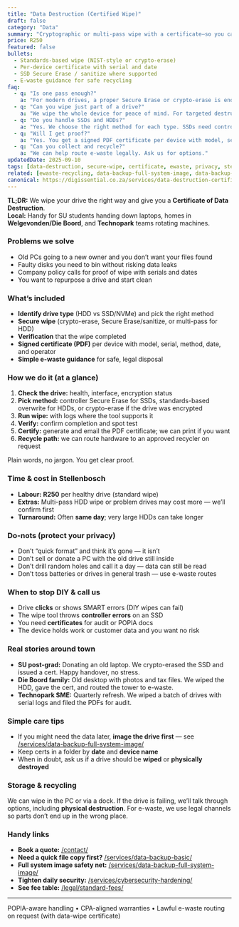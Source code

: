 ```yaml
---
title: "Data Destruction (Certified Wipe)"
draft: false
category: "Data"
summary: "Cryptographic or multi-pass wipe with a certificate—so you can safely dispose of, sell, or repurpose hardware."
price: R250
featured: false
bullets:
  - Standards-based wipe (NIST-style or crypto-erase)
  - Per-device certificate with serial and date
  - SSD Secure Erase / sanitize where supported
  - E-waste guidance for safe recycling
faq:
  - q: "Is one pass enough?"
    a: "For modern drives, a proper Secure Erase or crypto-erase is enough. If you want multi-pass, we can do that on request."
  - q: "Can you wipe just part of a drive?"
    a: "We wipe the whole device for peace of mind. For targeted destruction, we suggest physical shredding of the old drive."
  - q: "Do you handle SSDs and HDDs?"
    a: "Yes. We choose the right method for each type. SSDs need controller-level erase; HDDs use overwrite methods."
  - q: "Will I get proof?"
    a: "Yes. You get a signed PDF certificate per device with model, serial, method, and date."
  - q: "Can you collect and recycle?"
    a: "We can help route e-waste legally. Ask us for options."
updatedDate: 2025-09-10
tags: [data-destruction, secure-wipe, certificate, ewaste, privacy, stellenbosch, sme]
related: [ewaste-recycling, data-backup-full-system-image, data-backup-basic, cybersecurity-hardening]
canonical: https://digissential.co.za/services/data-destruction-certified-wipe/
---
```


**TL;DR:** We wipe your drive the right way and give you a **Certificate of Data Destruction**.  
**Local:** Handy for SU students handing down laptops, homes in **Welgevonden/Die Boord**, and **Technopark** teams rotating machines.

### Problems we solve
- Old PCs going to a new owner and you don’t want your files found  
- Faulty disks you need to bin without risking data leaks  
- Company policy calls for proof of wipe with serials and dates  
- You want to repurpose a drive and start clean

### What’s included
- **Identify drive type** (HDD vs SSD/NVMe) and pick the right method  
- **Secure wipe** (crypto-erase, Secure Erase/sanitize, or multi-pass for HDD)  
- **Verification** that the wipe completed  
- **Signed certificate (PDF)** per device with model, serial, method, date, and operator  
- **Simple e-waste guidance** for safe, legal disposal

### How we do it (at a glance)
1) **Check the drive:** health, interface, encryption status  
2) **Pick method:** controller Secure Erase for SSDs, standards-based overwrite for HDDs, or crypto-erase if the drive was encrypted  
3) **Run wipe:** with logs where the tool supports it  
4) **Verify:** confirm completion and spot test  
5) **Certify:** generate and email the PDF certificate; we can print if you want  
6) **Recycle path:** we can route hardware to an approved recycler on request

Plain words, no jargon. You get clear proof.

### Time & cost in Stellenbosch
- **Labour:** **R250** per healthy drive (standard wipe)  
- **Extras:** Multi-pass HDD wipe or problem drives may cost more — we’ll confirm first  
- **Turnaround:** Often **same day**; very large HDDs can take longer

### Do-nots (protect your privacy)
- Don’t “quick format” and think it’s gone — it isn’t  
- Don’t sell or donate a PC with the old drive still inside  
- Don’t drill random holes and call it a day — data can still be read  
- Don’t toss batteries or drives in general trash — use e-waste routes

### When to stop DIY & call us
- Drive **clicks** or shows SMART errors (DIY wipes can fail)  
- The wipe tool throws **controller errors** on an SSD  
- You need **certificates** for audit or POPIA docs  
- The device holds work or customer data and you want no risk

### Real stories around town
- **SU post-grad:** Donating an old laptop. We crypto-erased the SSD and issued a cert. Happy handover, no stress.  
- **Die Boord family:** Old desktop with photos and tax files. We wiped the HDD, gave the cert, and routed the tower to e-waste.  
- **Technopark SME:** Quarterly refresh. We wiped a batch of drives with serial logs and filed the PDFs for audit.

### Simple care tips
- If you might need the data later, **image the drive first** — see [/services/data-backup-full-system-image/](/services/data-backup-full-system-image/)  
- Keep certs in a folder by **date** and **device name**  
- When in doubt, ask us if a drive should be **wiped** or **physically destroyed**

### Storage & recycling
We can wipe in the PC or via a dock. If the drive is failing, we’ll talk through options, including **physical destruction**. For e-waste, we use legal channels so parts don’t end up in the wrong place.

### Handy links
- **Book a quote:** [/contact/](/contact/)  
- **Need a quick file copy first?** [/services/data-backup-basic/](/services/data-backup-basic/)  
- **Full system image safety net:** [/services/data-backup-full-system-image/](/services/data-backup-full-system-image/)  
- **Tighten daily security:** [/services/cybersecurity-hardening/](/services/cybersecurity-hardening/)  
- **See fee table:** [/legal/standard-fees/](/legal/standard-fees/)

---

POPIA-aware handling • CPA-aligned warranties • Lawful e-waste routing on request (with data-wipe certificate)

